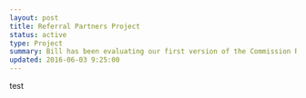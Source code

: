 ```yaml
---
layout: post
title: Referral Partners Project
status: active
type: Project
summary: Bill has been evaluating our first version of the Commission Reports from the first week of production data and has identified issues and reviewed with the team.
updated: 2016-06-03 9:25:00
---
```


test


